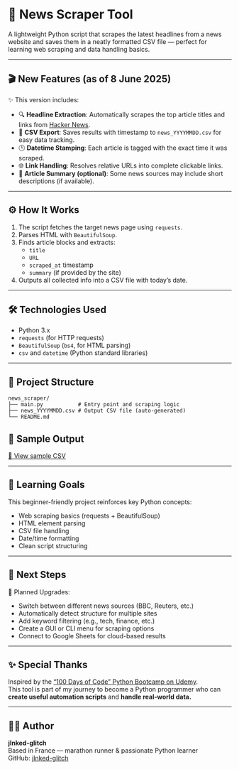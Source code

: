 # 📰 News Scraper Tool  
A lightweight Python script that scrapes the latest headlines from a news website and saves them in a neatly formatted CSV file — perfect for learning web scraping and data handling basics.

---

## 🎬 New Features (as of 8 June 2025)

✨ This version includes:

- 🔍 **Headline Extraction**: Automatically scrapes the top article titles and links from [Hacker News](https://news.ycombinator.com).
- 📄 **CSV Export**: Saves results with timestamp to `news_YYYYMMDD.csv` for easy data tracking.
- 🕒 **Datetime Stamping**: Each article is tagged with the exact time it was scraped.
- 🌐 **Link Handling**: Resolves relative URLs into complete clickable links.
- 📑 **Article Summary (optional)**: Some news sources may include short descriptions (if available).

---

## ⚙️ How It Works

1. The script fetches the target news page using `requests`.
2. Parses HTML with `BeautifulSoup`.
3. Finds article blocks and extracts:
   - `title`
   - `URL`
   - `scraped_at` timestamp
   - `summary` (if provided by the site)
4. Outputs all collected info into a CSV file with today’s date.

---

## 🛠 Technologies Used

- Python 3.x  
- `requests` (for HTTP requests)  
- `BeautifulSoup` (`bs4`, for HTML parsing)  
- `csv` and `datetime` (Python standard libraries)

---

## 📁 Project Structure

```
news_scraper/
├── main.py           # Entry point and scraping logic
├── news_YYYYMMDD.csv # Output CSV file (auto-generated)
└── README.md
```

## 📄 Sample Output

[🔗 View sample CSV](./hacker_news_20250608.csv)



---

## 🧠 Learning Goals

This beginner-friendly project reinforces key Python concepts:

- Web scraping basics (requests + BeautifulSoup)
- HTML element parsing
- CSV file handling
- Date/time formatting
- Clean script structuring

---

## 🚀 Next Steps

🔧 Planned Upgrades:
- Switch between different news sources (BBC, Reuters, etc.)
- Automatically detect structure for multiple sites
- Add keyword filtering (e.g., tech, finance, etc.)
- Create a GUI or CLI menu for scraping options
- Connect to Google Sheets for cloud-based results

---

## ✨ Special Thanks

Inspired by the [“100 Days of Code” Python Bootcamp on Udemy](https://www.udemy.com/course/100-days-of-code/).  
This tool is part of my journey to become a Python programmer who can **create useful automation scripts** and **handle real-world data.**

---

## 🧑‍💻 Author  
**jInked-glitch**  
Based in France — marathon runner & passionate Python learner  
GitHub: [jInked-glitch](https://github.com/jInked-glitch)
